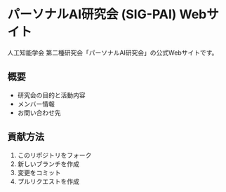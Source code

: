 # パーソナルAI研究会 (SIG-PAI) Webサイト

人工知能学会 第二種研究会「パーソナルAI研究会」の公式Webサイトです。

## 概要
- 研究会の目的と活動内容
- メンバー情報
- お問い合わせ先

## 貢献方法
1. このリポジトリをフォーク
2. 新しいブランチを作成
3. 変更をコミット
4. プルリクエストを作成
